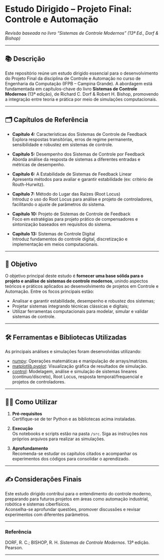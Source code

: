 # Estudo Dirigido – Projeto Final: Controle e Automação  
_Revisão baseada no livro “Sistemas de Controle Modernos” (13ª Ed., Dorf & Bishop)_

---

## 📚 Descrição

Este repositório reúne um estudo dirigido essencial para o desenvolvimento do Projeto Final da disciplina de Controle e Automação no curso de Engenharia da Computação (IFPB – Campina Grande). A abordagem está fundamentada em capítulos-chave do livro **Sistemas de Controle Modernos** (13ª edição), de Richard C. Dorf & Robert H. Bishop, promovendo a integração entre teoria e prática por meio de simulações computacionais.

---

## 🗂️ Capítulos de Referência

- **Capítulo 4:** Características dos Sistemas de Controle de Feedback  
  Explora respostas transitórias, erros de regime permanente, sensibilidade e robustez em sistemas de controle.

- **Capítulo 5:** Desempenho dos Sistemas de Controle por Feedback  
  Aborda análise da resposta de sistemas a diferentes entradas e métricas de desempenho.

- **Capítulo 6:** A Estabilidade de Sistemas de Feedback Linear  
  Apresenta métodos para avaliar e garantir estabilidade (ex: critério de Routh-Hurwitz).

- **Capítulo 7:** Método do Lugar das Raízes (Root Locus)  
  Introduz o uso do Root Locus para análise e projeto de controladores, facilitando o ajuste de parâmetros do sistema.

- **Capítulo 10:** Projeto de Sistemas de Controle de Feedback  
  Foco em estratégias para projeto prático de compensadores e sintonização baseados em requisitos do sistema.

- **Capítulo 13:** Sistemas de Controle Digital  
  Introduz fundamentos do controle digital, discretização e implementação em meios computacionais.

---

## 🎯 Objetivo

O objetivo principal deste estudo é **fornecer uma base sólida para o projeto e análise de sistemas de controle modernos**, unindo aspectos teóricos e práticos aplicados ao desenvolvimento de projetos em Controle e Automação. Entre os focos principais estão:

- Analisar e garantir estabilidade, desempenho e robustez dos sistemas;
- Projetar sistemas integrando técnicas clássicas e digitais;
- Utilizar ferramentas computacionais para modelar, simular e validar sistemas de controle.

---

## 🛠️ Ferramentas e Bibliotecas Utilizadas

As principais análises e simulações foram desenvolvidas utilizando:

- [numpy](https://numpy.org/): Operações matemáticas e manipulação de arrays/matrizes.
- [matplotlib.pyplot](https://matplotlib.org/): Visualização gráfica de resultados de simulação.
- [control](https://python-control.readthedocs.io/): Modelagem, análise e simulação de sistemas lineares (contínuo/discreto), Root Locus, resposta temporal/frequencial e projetos de controladores.

---

## 🧑‍💻 Como Utilizar

1. **Pré-requisitos**  
   Certifique-se de ter Python e as bibliotecas acima instaladas.

2. **Execução**  
   Os notebooks e scripts estão na pasta `/src`. Siga as instruções nos próprios arquivos para realizar as simulações.

3. **Aprofundamento**  
   Recomenda-se estudar os capítulos citados e acompanhar os experimentos dos códigos para consolidar o aprendizado.

---

## ✍️ Considerações Finais

Este estudo dirigido contribui para o entendimento do controle moderno, preparando para futuros projetos em áreas como automação industrial, robótica e sistemas ciberfísicos.  
Aconselha-se aprofundar questões, promover discussões e revisar experimentos com diferentes parâmetros.

---

### Referência

DORF, R. C.; BISHOP, R. H. *Sistemas de Controle Modernos*. 13ª edição. Pearson.

---
